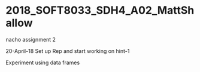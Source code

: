 # 2018_SOFT8033_SDH4_A02_MattShallow
nacho assignment 2

20-April-18
Set up Rep and start working on hint-1

Experiment using data frames